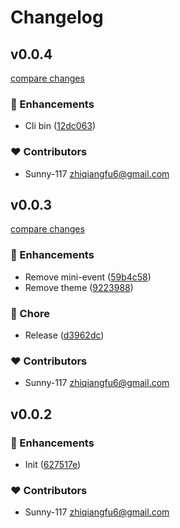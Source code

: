 # Changelog


## v0.0.4

[compare changes](https://github.com/Sunny-117/doc-render-sdk/compare/v0.0.3...v0.0.4)

### 🚀 Enhancements

- Cli bin ([12dc063](https://github.com/Sunny-117/doc-render-sdk/commit/12dc063))

### ❤️ Contributors

- Sunny-117 <zhiqiangfu6@gmail.com>

## v0.0.3

[compare changes](https://github.com/Sunny-117/doc-render-sdk/compare/v0.0.2...v0.0.3)

### 🚀 Enhancements

- Remove mini-event ([59b4c58](https://github.com/Sunny-117/doc-render-sdk/commit/59b4c58))
- Remove theme ([9223988](https://github.com/Sunny-117/doc-render-sdk/commit/9223988))

### 🏡 Chore

- Release ([d3962dc](https://github.com/Sunny-117/doc-render-sdk/commit/d3962dc))

### ❤️ Contributors

- Sunny-117 <zhiqiangfu6@gmail.com>

## v0.0.2


### 🚀 Enhancements

- Init ([627517e](https://github.com/Sunny-117/doc-render-sdk/commit/627517e))

### ❤️ Contributors

- Sunny-117 <zhiqiangfu6@gmail.com>


